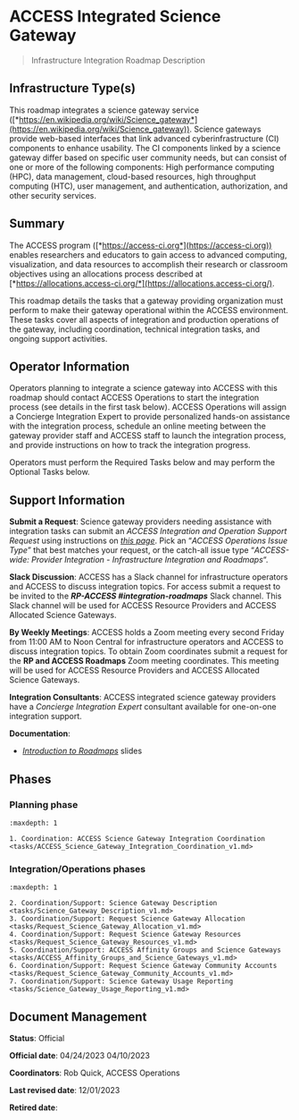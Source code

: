 # ACCESS Integrated Science Gateway

> Infrastructure Integration Roadmap Description

## Infrastructure Type(s)

This roadmap integrates a science gateway service ([*https://en.wikipedia.org/wiki/Science_gateway*](https://en.wikipedia.org/wiki/Science_gateway)). Science gateways provide web-based interfaces that link advanced cyberinfrastructure (CI) components to enhance usability. The CI components linked by a science gateway differ based on specific user community needs, but can consist of one or more of the following components: High performance computing (HPC), data management, cloud-based resources, high throughput computing (HTC), user management, and authentication, authorization, and other security services.

## Summary

The ACCESS program ([*https://access-ci.org*](https://access-ci.org)) enables researchers and educators to gain access to advanced computing, visualization, and data resources to accomplish their research or classroom objectives using an allocations process described at [*https://allocations.access-ci.org/*](https://allocations.access-ci.org/).

This roadmap details the tasks that a gateway providing organization must perform to make their gateway operational within the ACCESS environment. These tasks cover all aspects of integration and production operations of the gateway, including coordination, technical integration tasks, and ongoing support activities.

## Operator Information

Operators planning to integrate a science gateway into ACCESS with this roadmap should contact ACCESS Operations to start the integration process (see details in the first task below). ACCESS Operations will assign a Concierge Integration Expert to provide personalized hands-on assistance with the integration process, schedule an online meeting between the gateway provider staff and ACCESS staff to launch the integration process, and provide instructions on how to track the integration progress.

Operators must perform the Required Tasks below and may perform the Optional Tasks below.

## Support Information

**Submit a Request**: Science gateway providers needing assistance with integration tasks can submit an *ACCESS Integration and Operation Support Request* using instructions on [*this page*](https://operations.access-ci.org/help). Pick an “*ACCESS Operations Issue Type*” that best matches your request, or the catch-all issue type “*ACCESS-wide: Provider Integration - Infrastructure Integration and Roadmaps*“.

**Slack Discussion**: ACCESS has a Slack channel for infrastructure operators and ACCESS to discuss integration topics. For access submit a request to be invited to the ***RP-ACCESS \#integration-roadmaps*** Slack channel. This Slack channel will be used for ACCESS Resource Providers and ACCESS Allocated Science Gateways.

**By Weekly Meetings**: ACCESS holds a Zoom meeting every second Friday from 11:00 AM to Noon Central for infrastructure operators and ACCESS to discuss integration topics. To obtain Zoom coordinates submit a request for the **RP and ACCESS Roadmaps** Zoom meeting coordinates. This meeting will be used for ACCESS Resource Providers and ACCESS Allocated Science Gateways.

**Integration Consultants**: ACCESS integrated science gateway providers have a *Concierge Integration Expert* consultant available for one-on-one integration support.

**Documentation**:

- [*Introduction to Roadmaps*](https://docs.google.com/presentation/d/1OjeT6r01mdOIa4pq1VE0L5ocRPfqdXFp9QsADjdqrjE/) slides

## Phases

### Planning phase

```{toctree}
:maxdepth: 1

1. Coordination: ACCESS Science Gateway Integration Coordination <tasks/ACCESS_Science_Gateway_Integration_Coordination_v1.md>
```

### Integration/Operations phases

```{toctree}
:maxdepth: 1

2. Coordination/Support: Science Gateway Description <tasks/Science_Gateway_Description_v1.md>
3. Coordination/Support: Request Science Gateway Allocation <tasks/Request_Science_Gateway_Allocation_v1.md>
4. Coordination/Support: Request Science Gateway Resources <tasks/Request_Science_Gateway_Resources_v1.md>
5. Coordination/Support: ACCESS Affinity Groups and Science Gateways <tasks/ACCESS_Affinity_Groups_and_Science_Gateways_v1.md>
6. Coordination/Support: Request Science Gateway Community Accounts <tasks/Request_Science_Gateway_Community_Accounts_v1.md>
7. Coordination/Support: Science Gateway Usage Reporting <tasks/Science_Gateway_Usage_Reporting_v1.md>
```

## Document Management

**Status**: Official

**Official date**: 04/24/2023 04/10/2023

**Coordinators**: Rob Quick, ACCESS Operations

**Last revised date**: 12/01/2023

**Retired date**:
